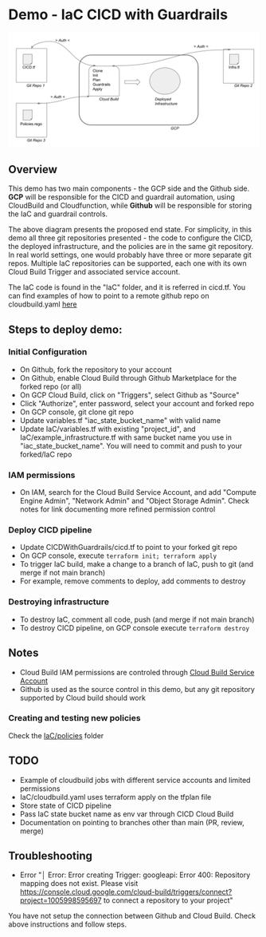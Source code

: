 
# Demo - IaC CICD with Guardrails

![CICDDemo](CICDDemo.png)

## Overview
This demo has two main components - the GCP side and the Github side. **GCP** will be responsible for the CICD and guardrail automation, using CloudBuild and Cloudfunction, while **Github** will be responsible for storing the IaC and guardrail controls.

The above diagram presents the proposed end state. For simplicity, in this demo all three git repositories presented - the code to configure the CICD, the deployed infrastructure, and the policies are in the same git repository. In real world settings, one would probably have three or more separate git repos. Multiple IaC repositories can be supported, each one with its own Cloud Build Trigger and associated service account. 

The IaC code is found in the "IaC" folder, and it is referred in cicd.tf. You can find examples of how to point to a remote github repo on cloudbuild.yaml [here](https://registry.terraform.io/providers/hashicorp/google/latest/docs/resources/cloudbuild_trigger#example-usage---cloudbuild-trigger-pubsub-config)


## Steps to deploy demo:
### Initial Configuration
- On Github, fork the repository to your account
- On Github, enable Cloud Build through Github Marketplace for the forked repo (or all)
- On GCP Cloud Build, click on "Triggers", select Github as "Source"
- Click "Authorize", enter password, select your account and forked repo
- On GCP console, git clone git repo
- Update variables.tf "iac_state_bucket_name" with valid name
- Update IaC/variables.tf with existing "project_id", and IaC/example_infrastructure.tf with same bucket name you use in "iac_state_bucket_name". You will need to commit and push to your forked/IaC repo

### IAM permissions
- On IAM, search for the Cloud Build Service Account, and add "Compute Engine Admin", "Network Admin" and "Object Storage Admin". Check notes for link documenting more refined permission control

### Deploy CICD pipeline
- Update CICDWithGuardrails/cicd.tf to point to your forked git repo 
- On GCP console, execute `terraform init; terraform apply`
- To trigger IaC build, make a change to a branch of IaC, push to git (and merge if not main branch)
- For example, remove comments to deploy, add comments to destroy

### Destroying infrastructure
- To destroy IaC, comment all code, push (and merge if not main branch)
- To destroy CICD pipeline, on GCP console execute `terraform destroy`

## Notes
- Cloud Build IAM permissions are controled through [Cloud Build Service Account](https://cloud.google.com/build/docs/securing-builds/configure-access-for-cloud-build-service-account?_ga=2.239260227.-1197172919.1670105530)
- Github is used as the source control in this demo, but any git repository supported by Cloud build should work

### Creating and testing new policies
Check the [IaC/policies](IaC/policies) folder

## TODO
- Example of cloudbuild jobs with different service accounts and limited permissions
- IaC/cloudbuild.yaml uses terraform apply on the tfplan file
- Store state of CICD pipeline
- Pass IaC state bucket name as env var through CICD Cloud Build
- Documentation on pointing to branches other than main (PR, review, merge)

## Troubleshooting

- Error "│ Error: Error creating Trigger: googleapi: Error 400: Repository mapping does not exist. Please visit https://console.cloud.google.com/cloud-build/triggers/connect?project=1005998595697 to connect a repository to your project"

You have not setup the connection between Github and Cloud Build. Check above instructions and follow steps.